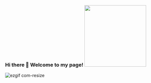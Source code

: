 ### Hi there 👋 Welcome to my page! <img src = "https://github.com/ShirleyP8908/ShirleyP8908/assets/98612806/7989163a-3e1f-442d-a8bf-357f4cd7c2d5" width = "200" height = "200"/>


![ezgif com-resize](https://github.com/ShirleyP8908/ShirleyP8908/assets/98612806/373fc02c-7746-4e9a-a08b-ca0d6992d156)







<!--
**ShirleyP8908/ShirleyP8908** is a ✨ _special_ ✨ repository because its `README.md` (this file) appears on your GitHub profile.



Here are some ideas to get you started:

- 🔭 I’m currently working on ...
- 🌱 I’m currently learning ...
- 👯 I’m looking to collaborate on ...
- 🤔 I’m looking for help with ...
- 💬 Ask me about ...
- 📫 How to reach me: ...
- 😄 Pronouns: ...
- ⚡ Fun fact: ...
-->
